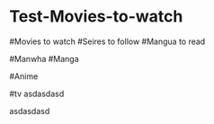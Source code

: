 # Test-Movies-to-watch

#Movies to watch
#Seires to follow
#Mangua to read


#Manwha
#Manga


#Anime

#tv
asdasdasd



asdasdasd
